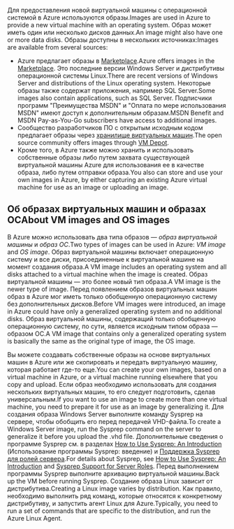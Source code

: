 

<span data-ttu-id="55ebc-101">Для предоставления новой виртуальной машины с операционной системой в Azure используются образы.</span><span class="sxs-lookup"><span data-stu-id="55ebc-101">Images are used in Azure to provide a new virtual machine with an operating system.</span></span> <span data-ttu-id="55ebc-102">Образ может иметь один или несколько дисков данных.</span><span class="sxs-lookup"><span data-stu-id="55ebc-102">An image might also have one or more data disks.</span></span> <span data-ttu-id="55ebc-103">Образы доступны в нескольких источниках:</span><span class="sxs-lookup"><span data-stu-id="55ebc-103">Images are available from several sources:</span></span>

* <span data-ttu-id="55ebc-104">Azure предлагает образы в [Marketplace](https://azure.microsoft.com/gallery/virtual-machines/).</span><span class="sxs-lookup"><span data-stu-id="55ebc-104">Azure offers images in the [Marketplace](https://azure.microsoft.com/gallery/virtual-machines/).</span></span> <span data-ttu-id="55ebc-105">Это последние версии Windows Server и дистрибутивы операционной системы Linux.</span><span class="sxs-lookup"><span data-stu-id="55ebc-105">There are recent versions of Windows Server and distributions of the Linux operating system.</span></span> <span data-ttu-id="55ebc-106">Некоторые образы также содержат приложения, например SQL Server.</span><span class="sxs-lookup"><span data-stu-id="55ebc-106">Some images also contain applications, such as SQL Server.</span></span> <span data-ttu-id="55ebc-107">Подписчики программ "Преимущества MSDN" и "Оплата по мере использования MSDN" имеют доступ к дополнительным образам.</span><span class="sxs-lookup"><span data-stu-id="55ebc-107">MSDN Benefit and MSDN Pay-as-You-Go subscribers have access to additional images.</span></span>
* <span data-ttu-id="55ebc-108">Сообщество разработчиков ПО с открытым исходным кодом предлагает образы через [хранилище виртуальных машин](http://vmdepot.msopentech.com/List/Index).</span><span class="sxs-lookup"><span data-stu-id="55ebc-108">The open source community offers images through [VM Depot](http://vmdepot.msopentech.com/List/Index).</span></span>
* <span data-ttu-id="55ebc-109">Кроме того, в Azure также можно хранить и использовать собственные образы либо путем захвата существующей виртуальной машины Azure для использования ее в качестве образа, либо путем отправки образа.</span><span class="sxs-lookup"><span data-stu-id="55ebc-109">You also can store and use your own images in Azure, by either capturing an existing Azure virtual machine for use as an image or uploading an image.</span></span>

## <a name="about-vm-images-and-os-images"></a><span data-ttu-id="55ebc-110">Об образах виртуальных машин и образах ОС</span><span class="sxs-lookup"><span data-stu-id="55ebc-110">About VM images and OS images</span></span>
<span data-ttu-id="55ebc-111">В Azure можно использовать два типа образов — *образ виртуальной машины* и *образ ОС*.</span><span class="sxs-lookup"><span data-stu-id="55ebc-111">Two types of images can be used in Azure: *VM image* and *OS image*.</span></span> <span data-ttu-id="55ebc-112">Образ виртуальной машины включает операционную систему и все диски, присоединенные к виртуальной машине на момент создания образа.</span><span class="sxs-lookup"><span data-stu-id="55ebc-112">A VM image includes an operating system and all disks attached to a virtual machine when the image is created.</span></span> <span data-ttu-id="55ebc-113">Образ виртуальной машины — это более новый тип образа.</span><span class="sxs-lookup"><span data-stu-id="55ebc-113">A VM image is the newer type of image.</span></span> <span data-ttu-id="55ebc-114">Перед появлением образов виртуальных машин образ в Azure мог иметь только обобщенную операционную систему без дополнительных дисков.</span><span class="sxs-lookup"><span data-stu-id="55ebc-114">Before VM images were introduced, an image in Azure could have only a generalized operating system and no additional disks.</span></span> <span data-ttu-id="55ebc-115">Образ виртуальной машины, содержащий только обобщенную операционную систему, по сути, является исходным типом образа — образом ОС.</span><span class="sxs-lookup"><span data-stu-id="55ebc-115">A VM image that contains only a generalized operating system is basically the same as the original type of image, the OS image.</span></span>

<span data-ttu-id="55ebc-116">Вы можете создавать собственные образы на основе виртуальных машин в Azure или же скопировать и передать виртуальную машину, которая работает где-то еще.</span><span class="sxs-lookup"><span data-stu-id="55ebc-116">You can create your own images, based on a virtual machine in Azure, or a virtual machine running elsewhere that you copy and upload.</span></span> <span data-ttu-id="55ebc-117">Если образ необходимо использовать для создания нескольких виртуальных машин, то его следует подготовить, сделав универсальным.</span><span class="sxs-lookup"><span data-stu-id="55ebc-117">If you want to use an image to create more than one virtual machine, you need to prepare it for use as an image by generalizing it.</span></span> <span data-ttu-id="55ebc-118">Для создания образа Windows Server выполните команду Sysprep на сервере, чтобы обобщить его перед передачей VHD-файла.</span><span class="sxs-lookup"><span data-stu-id="55ebc-118">To create a Windows Server image, run the Sysprep command on the server to generalize it before you upload the .vhd file.</span></span> <span data-ttu-id="55ebc-119">Дополнительные сведения о программе Sysprep см. в разделах [How to Use Sysprep: An Introduction](http://go.microsoft.com/fwlink/p/?LinkId=392030) (Использование программы Sysprep: введение) и [Поддержка Sysprep для ролей сервера](https://msdn.microsoft.com/windows/hardware/commercialize/manufacture/desktop/sysprep-support-for-server-roles).</span><span class="sxs-lookup"><span data-stu-id="55ebc-119">For details about Sysprep, see [How to Use Sysprep: An Introduction](http://go.microsoft.com/fwlink/p/?LinkId=392030) and [Sysprep Support for Server Roles](https://msdn.microsoft.com/windows/hardware/commercialize/manufacture/desktop/sysprep-support-for-server-roles).</span></span> <span data-ttu-id="55ebc-120">Перед выполнением программы Sysprep выполните архивацию виртуальной машины.</span><span class="sxs-lookup"><span data-stu-id="55ebc-120">Back up the VM before running Sysprep.</span></span> <span data-ttu-id="55ebc-121">Создание образа Linux зависит от дистрибутива.</span><span class="sxs-lookup"><span data-stu-id="55ebc-121">Creating a Linux image varies by distribution.</span></span> <span data-ttu-id="55ebc-122">Как правило, необходимо выполнить ряд команд, которые относятся к конкретному дистрибутиву, и запустить агент Linux для Azure.</span><span class="sxs-lookup"><span data-stu-id="55ebc-122">Typically, you need to run a set of commands that are specific to the distribution, and run the Azure Linux Agent.</span></span>
